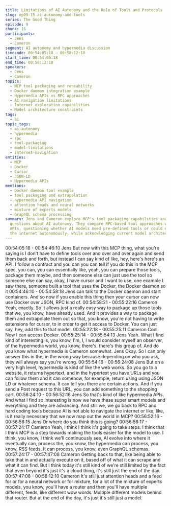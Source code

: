 ```yaml
---
title: Limitations of AI Autonomy and the Role of Tools and Protocols
slug: ep09-15-ai-autonomy-and-tools
series: The Good Thing
episode: 9
chunk: 15
participants:
  - Jens
  - Cameron
segment: AI autonomy and hypermedia discussion
timecode: 00:54:05:18 – 00:58:12:10
start_time: 00:54:05:18
end_time: 00:58:12:10
speakers:
  - Jens
  - Cameron
topics:
  - MCP tool packaging and reusability
  - Docker daemon integration example
  - Hypermedia APIs vs RPC approaches
  - AI navigation limitations
  - Internet exploration capabilities
  - Model architecture constraints
tags:
  - ai
topic_tags:
  - ai-autonomy
  - hypermedia
  - rpc
  - tool-packaging
  - model-limitations
  - internet-navigation
entities:
  - MCP
  - Docker
  - Cursor
  - JSON-LD
  - Hypermedia APIs
mentions:
  - Docker daemon tool example
  - tool packaging and extrapolation
  - hypermedia API navigation
  - attention heads and neural networks
  - mixture of experts models
  - GraphQL schema processing
summary: Jens and Cameron explore MCP's tool packaging capabilities and discuss broader
  questions about AI autonomy. They compare RPC-based tool approaches with hypermedia
  APIs, questioning whether AI models need pre-defined tools or could eventually navigate
  the internet autonomously, while acknowledging current model architecture limitations.
---
```


00:54:05:18 - 00:54:46:10
Jens
But now with this MCP thing, what you're saying is I don't have to define tools over and over and
over again and send them back and forth, but instead I can say kind of like, hey, here's here's
an API. I follow a contract and you can you can tell if you do this in the MCP spec, you can, you
can essentially like, yeah, you can prepare those tools, package them maybe, and then
someone else can just use the tool so someone else can say, okay, I have cursor and I want to
use, one example I saw there, someone built a tool that uses the Docker, the Docker daemon
so it
00:54:46:10 - 00:54:58:18
Jens
can talk to the Docker daemon and start containers. And so now if you enable this thing then
your cursor can now use Docker over JSON, RPC kind of.
00:54:58:21 - 00:55:22:16
Cameron
Yeah, exactly. So it allows just a really easy way to package up those tools that we, you know,
have already used. And it provides a way to package them and extrapolate them out so that,
you know, you're not having to write extensions for cursor, to in order to get it access to Docker.
You can just say, hey, add this to that model.
00:55:22:18 - 00:55:25:11
Cameron
Cool. Now I can access Docker.
00:55:25:14 - 00:55:54:13
Jens
Yeah. What I find kind of interesting is, you know, I'm, I, I would consider myself an observer, of
the hypermedia world, you know, there's, there's this group of. And do you know what
hypermedia is
Cameron
somewhat.
Jens
Okay. So I can only answer this in the, in the wrong way because depending on who you ask,
they will always say you're wrong.
00:55:54:16 - 00:56:24:08
Jens
But on a very high level, hypermedia is kind of like the web works. So you go to a website, it
returns hypertext, and in the hypertext you have URLs and you can follow them and it can
somehow, for example, return using using JSON LD or whatever schema. It can tell you there
are certain actions. And if you send a Post request to this URL, you can add something to the
shopping cart.
00:56:24:10 - 00:56:52:16
Jens
So that's kind of like hypermedia APIs. And what I find so interesting is now we have these
super smart models and everything and they are advancing. And still we, we go back to RPC
and hard coding tools because AI is not able to navigate the internet or like, like, is it really
necessary that we now map out the world in MCP?
00:56:52:16 - 00:56:56:15
Jens
Or where do you think this is going?
00:56:56:17 - 00:57:24:17
Cameron
Yeah, I think I think it's going to take steps. I think that I think MCP is a step towards making the
tools easier for the model to use. I think, you know, I think we'll continuously see, AI evolve into
where it eventually can, process the, you know, the hypermedia can process, you know, RSS
feeds. It can process, you know, even GraphQL schemas.
00:57:24:17 - 00:57:47:08
Cameron
Getting back to that, like being able to take that in and actually execute on it, based off of what it
can scrape and what it can find. But I think today it's still kind of we're still limited by the fact that
even beyond it's just it's a cloud thing, it's still just the end of the day.
00:57:47:08 - 00:58:12:10
Cameron
It's still just attention heads and a feed for or for a neural network or for mixture, for a lot of the
mixture of experts models, you know, you'll have a router and then you'll have multiple different,
feeds, like different wow words. Multiple different models behind that router. But at the end of
the day, it's just it's still just a model.